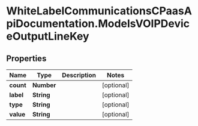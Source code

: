 # WhiteLabelCommunicationsCPaasApiDocumentation.ModelsVOIPDeviceOutputLineKey

## Properties

Name | Type | Description | Notes
------------ | ------------- | ------------- | -------------
**count** | **Number** |  | [optional] 
**label** | **String** |  | [optional] 
**type** | **String** |  | [optional] 
**value** | **String** |  | [optional] 


